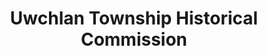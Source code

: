 ---
layout: repo
title: "Uwchlan Township Historical Commission"
id: 13970
permalink: repos/13970/
---